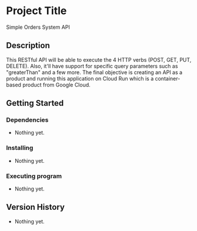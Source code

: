 # Project Title

Simple Orders System API

## Description

This RESTful API will be able to execute the 4 HTTP verbs (POST, GET, PUT, DELETE). Also, it'll have support for specific query parameters such as "greaterThan" and a few more. The final objective is creating an API as a product and running this application on Cloud Run which is a container-based product from Google Cloud.

## Getting Started

### Dependencies

* Nothing yet.

### Installing

* Nothing yet.

### Executing program

* Nothing yet.

## Version History

* Nothing yet.
